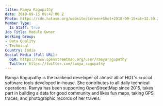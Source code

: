 ```yaml
---
title: Ramya Ragupathy
date: 2018-09-15 09:47:00 Z
Photo: https://cdn.hotosm.org/website/Screen+Shot+2018-09-15+at+12.59.35.png
Member Type:
  Is Staff: true
Job Title: Module Owner
Working Group:
- Data Quality
- Technical
Country: India
Social Media (Full URL):
  OSM: https://www.openstreetmap.org/user/ramyaragupathy
  Twitter: https://twitter.com/ramya_ragupathy
---
```


Ramya Ragupathy is the backend developer of almost all of HOT's crucial software tools developed in-house. She contributes to all daily technical operations. Ramya has been supporting OpenStreetMap since 2015, takes part in building a data for good community and likes fun maps, taking GPS traces, and photographic records of her travels.